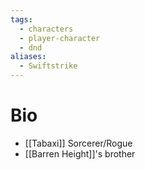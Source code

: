 ```yaml
---
tags:
  - characters
  - player-character
  - dnd
aliases:
  - Swiftstrike
---
```

# Bio
- [[Tabaxi]] Sorcerer/Rogue
- [[Barren Height]]'s brother